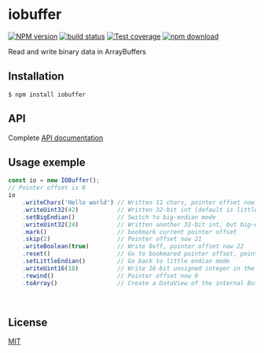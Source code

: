 # iobuffer

  [![NPM version][npm-image]][npm-url]
  [![build status][travis-image]][travis-url]
  [![Test coverage][coveralls-image]][coveralls-url]
  [![npm download][download-image]][download-url]

Read and write binary data in ArrayBuffers

## Installation

```
$ npm install iobuffer
```

## API
Complete [API documentation](http://image-js.github.io/iobuffer/)

## Usage exemple
```js
const io = new IOBuffer();
// Pointer offset is 0
io
    .writeChars('Hello world') // Written 11 chars, pointer offset now 11
    .writeUint32(42)           // Written 32-bit int (default is little-endian), pointer offset now 15
    .setBigEndian()            // Switch to big-endian mode
    .writeUint32(24)           // Written another 32-bit int, but big-endian, pointer offset now 19
    .mark()                    // bookmark current pointer offset
    .skip(2)                   // Pointer offset now 21
    .writeBoolean(true)        // Write 0xff, pointer offset now 22
    .reset()                   // Go to bookmared pointer offset, pointer now 19
    .setLittleEndian()         // Go back to little endian mode
    .writeUint16(18)           // Write 16-bit unsigned integer in the previously skipped 2 bytes, pointer offset now 21
    .rewind()                  // Pointer offset now 0
    .toArray()                 // Create a DataView of the internal Buffer that ranges over the written buffer [0-21]
    
    
```

## License

  [MIT](./LICENSE)

[npm-image]: https://img.shields.io/npm/v/iobuffer.svg?style=flat-square
[npm-url]: https://www.npmjs.com/package/iobuffer
[travis-image]: https://img.shields.io/travis/image-js/iobuffer/master.svg?style=flat-square
[travis-url]: https://travis-ci.org/image-js/iobuffer
[coveralls-image]: https://img.shields.io/coveralls/image-js/iobuffer.svg?style=flat-square
[coveralls-url]: https://coveralls.io/github/image-js/iobuffer
[download-image]: https://img.shields.io/npm/dm/iobuffer.svg?style=flat-square
[download-url]: https://www.npmjs.com/package/iobuffer
